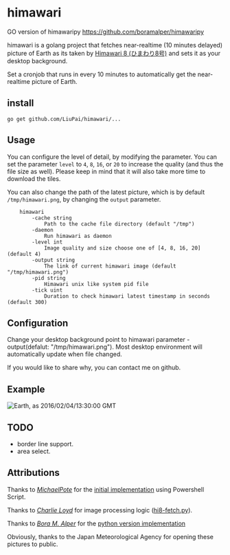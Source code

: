 # himawari
GO version of himawaripy https://github.com/boramalper/himawaripy

himawari is a golang project that fetches near-realtime (10 minutes delayed)
picture of Earth as its taken by
[Himawari 8 (ひまわり8号)](https://en.wikipedia.org/wiki/Himawari_8) and sets it
as your desktop background.

Set a cronjob that runs in every 10 minutes to automatically get the
near-realtime picture of Earth.

## install
```
go get github.com/LiuPai/himawari/...
```

## Usage
You can configure the level of detail, by modifying the parameter. You can set the
parameter `level` to `4`, `8`, `16`, or `20` to increase the quality (and
thus the file size as well). Please keep in mind that it will also take more
time to download the tiles.

You can also change the path of the latest picture, which is by default
`/tmp/himawari.png`, by changing the `output` parameter.
```
	himawari
		-cache string
			Path to the cache file directory (default "/tmp")
		-daemon
			Run himawari as daemon
		-level int
			Image quality and size choose one of [4, 8, 16, 20] (default 4)
		-output string
			The link of current himawari image (default "/tmp/himawari.png")
		-pid string
			Himawari unix like system pid file
		-tick uint
			Duration to check himawari latest timestamp in seconds (default 300)
```

## Configuration
Change your desktop background point to himawari parameter -output(defalut: "/tmp/himawari.png").
Most desktop environment will automatically update when file changed.

If you would like to share why, you can contact me on github.

## Example
![Earth, as 2016/02/04/13:30:00 GMT](http://i.imgur.com/4XA6WaM.jpg)

## TODO
* border line support.
* area select.

## Attributions
Thanks to *[MichaelPote](https://github.com/MichaelPote)* for the [initial
implementation](https://gist.github.com/MichaelPote/92fa6e65eacf26219022) using
Powershell Script.

Thanks to *[Charlie Loyd](https://github.com/celoyd)* for image processing logic
([hi8-fetch.py](https://gist.github.com/celoyd/39c53f824daef7d363db)).

Thanks to *[Bora M. Alper](https://github.com/boramalper)* for the [python version
implementation](https://github.com/boramalper/himawaripy)

Obviously, thanks to the Japan Meteorological Agency for opening these pictures
to public.

